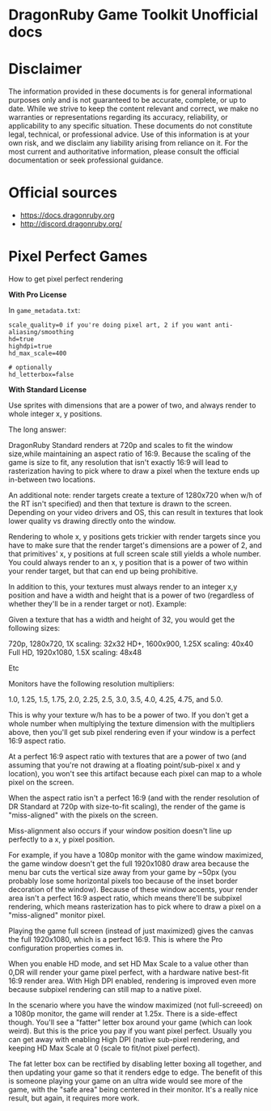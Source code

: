 # DragonRuby Game Toolkit Unofficial docs

# Disclaimer

The information provided in these documents is for general informational purposes only and is not guaranteed to be accurate, complete, or up to date. While we strive to keep the content relevant and correct, we make no warranties or representations regarding its accuracy, reliability, or applicability to any specific situation. These documents do not constitute legal, technical, or professional advice. Use of this information is at your own risk, and we disclaim any liability arising from reliance on it. For the most current and authoritative information, please consult the official documentation or seek professional guidance.

# Official sources

- https://docs.dragonruby.org
- http://discord.dragonruby.org/



# Pixel Perfect Games

How to get pixel perfect rendering

**With Pro License**

In `game_metadata.txt`:

```
scale_quality=0 if you're doing pixel art, 2 if you want anti-aliasing/smoothing
hd=true
highdpi=true
hd_max_scale=400

# optionally
hd_letterbox=false
```

**With Standard License**

Use sprites with dimensions that are a power of two, and always render to whole integer x, y positions.

The long answer:

DragonRuby Standard renders at 720p and scales to fit the window size,while maintaining an aspect ratio of 16:9. Because the scaling of the game is size to fit, any resolution that isn't exactly 16:9 will lead to rasterization having to pick where to draw a pixel when the texture ends up in-between two locations.

An additional note: render targets create a texture of 1280x720 when w/h of the RT isn't specified) and then that texture is drawn to the screen. Depending on your video drivers and OS, this can result in textures that look lower quality vs drawing directly onto the window.

Rendering to whole x, y positions gets trickier with render targets since you have to make sure that the render target's dimensions are a power of 2, and that primitives' x, y positions at full screen scale still yields a whole number. You could always render to an x, y position that is a power of two within your render target, but that can end up being prohibitive.

In addition to this, your textures must always render to an integer x,y position and have a width and height that is a power of two (regardless of whether they'll be in a render target or not). 
Example:

Given a texture that has a width and height of 32, you would get the following sizes:

720p, 1280x720, 1X scaling: 32x32
HD+, 1600x900, 1.25X scaling: 40x40
Full HD, 1920x1080, 1.5X scaling: 48x48

Etc

Monitors have the following resolution multipliers:

1.0, 1.25, 1.5, 1.75, 2.0, 2.25, 2.5, 3.0, 3.5, 4.0, 4.25, 4.75, and 5.0.

This is why your texture w/h has to be a power of two. If you don't get a whole number when multiplying the texture dimension with the multipliers above, then you'll get sub pixel rendering even if your window is a perfect 16:9 aspect ratio.

At a perfect 16:9 aspect ratio with textures that are a power of two (and assuming that you're not drawing at a floating point/sub-pixel x and y location), you won't see this artifact because each pixel can map to a whole pixel on the screen.

When the aspect ratio isn't a perfect 16:9 (and with the render resolution of DR Standard at 720p with size-to-fit scaling), the render of the game is "miss-aligned" with the pixels on the screen.

Miss-alignment also occurs if your window position doesn't line up perfectly to a x, y pixel position.

For example, if you have a 1080p monitor with the game window maximized, the game window doesn't get the full 1920x1080 draw area because the menu bar cuts the vertical size away from your game by ~50px (you probably lose some horizontal pixels too because of the inset border decoration of the window). Because of these window accents, your render area isn't a perfect 16:9 aspect ratio, which means there'll be subpixel rendering, which means rasterization has to pick where to draw a pixel on a "miss-aligned" monitor pixel.

Playing the game full screen (instead of just maximized) gives the canvas the full 1920x1080, which is a perfect 16:9. 
This is where the Pro configuration properties comes in.

When you enable HD mode, and set HD Max Scale to a value other than 0,DR will render your game pixel perfect, with a hardware native best-fit 16:9 render area. With High DPI enabled, rendering is improved even more because subpixel rendering can still map to a native pixel.

In the scenario where you have the window maximized (not full-screeed) on a 1080p monitor, the game will render at 1.25x. There is a side-effect though. You'll see a "fatter" letter box around your game (which can look weird). But this is the price you pay if you want pixel perfect. Usually you can get away with enabling High DPI (native sub-pixel rendering, and keeping HD Max Scale at 0 (scale to fit/not pixel perfect).

The fat letter box can be rectified by disabling letter boxing all together, and then updating your game so that it renders edge to edge. The benefit of this is someone playing your game on an ultra wide would see more of the game, with the "safe area" being centered in their monitor. It's a really nice result, but again, it requires more work.

